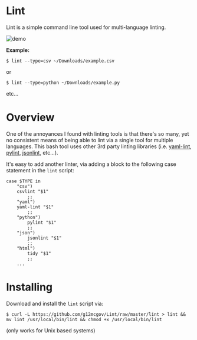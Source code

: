 # Lint

Lint is a simple command line tool used for multi-language linting. 

![demo](http://i1158.photobucket.com/albums/p618/g12mcgov/demo_2.gif)

**Example:**

```$ lint --type=csv ~/Downloads/example.csv```

or 

```$ lint --type=python ~/Downloads/example.py```

etc...

Overview
=======

One of the annoyances I found with linting tools is that there's so many, yet no consistent means of being able to lint via a single tool for multiple languages. This bash tool uses other 3rd party linting libraries (i.e. [yaml-lint](https://github.com/Pryz/yaml-lint), [pylint](http://www.pylint.org/), [jsonlint](https://github.com/zaach/jsonlint), etc...).

It's easy to add another linter, via adding a block to the following case statement in the `lint` script:

    case $TYPE in
        "csv")
        csvlint "$1"
            ;;
        "yaml")
        yaml-lint "$1"
            ;;
        "python")
            pylint "$1"
            ;;
        "json")
            jsonlint "$1"
            ;;
        "html")
            tidy "$1"
            ;;
        ...


Installing
=======

Download and install the `lint` script via:

    $ curl -L https://github.com/g12mcgov/Lint/raw/master/lint > lint && mv lint /usr/local/bin/lint && chmod +x /usr/local/bin/lint

(only works for Unix based systems)
